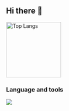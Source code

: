 ## Hi there 👋


<p align="left"> 
  <img alt="Top Langs" height="150px" src="https://github-readme-stats.vercel.app/api/top-langs/?username=okazuki58&layout=compact&show_icons=true" />
</p>

### Language and tools
![](https://skillicons.dev/icons?i=html,css,js,typescript,python,php,supabase,figma,tailwind,react,nextjs,git,github)

<!--
**okazuki58/okazuki58** is a ✨ _special_ ✨ repository because its `README.md` (this file) appears on your GitHub profile.

Here are some ideas to get you started:

- 🔭 I’m currently working on ...
- 🌱 I’m currently learning ...
- 👯 I’m looking to collaborate on ...
- 🤔 I’m looking for help with ...
- 💬 Ask me about ...
- 📫 How to reach me: ...
- 😄 Pronouns: ...
- ⚡ Fun fact: ...
-->
